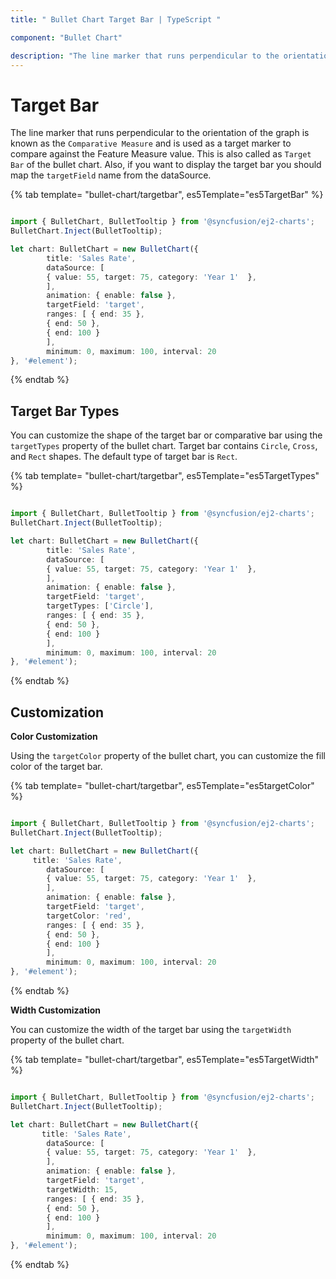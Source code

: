 ```yaml
---
title: " Bullet Chart Target Bar | TypeScript "

component: "Bullet Chart"

description: "The line marker that runs perpendicular to the orientation of the graph is known as the `Comparative Measure`. "
---
```

<!-- markdownlint-disable MD036 -->

# Target Bar

The line marker that runs perpendicular to the orientation of the graph is known as the `Comparative Measure` and is used as a target marker to compare against the Feature Measure value. This is also called as `Target Bar` of the bullet chart. Also, if you want to display the target bar you should map the `targetField` name from the dataSource.

{% tab template= "bullet-chart/targetbar", es5Template="es5TargetBar" %}

```typescript

import { BulletChart, BulletTooltip } from '@syncfusion/ej2-charts';
BulletChart.Inject(BulletTooltip);

let chart: BulletChart = new BulletChart({
        title: 'Sales Rate',
        dataSource: [
        { value: 55, target: 75, category: 'Year 1'  },
        ],
        animation: { enable: false },
        targetField: 'target',
        ranges: [ { end: 35 },
        { end: 50 },
        { end: 100 }
        ],
        minimum: 0, maximum: 100, interval: 20
}, '#element');

```

{% endtab %}

## Target Bar Types

You can customize the shape of the target bar or comparative bar using the `targetTypes` property of the bullet chart. Target bar contains `Circle`, `Cross`, and `Rect` shapes. The default type of target bar is `Rect`.

{% tab template= "bullet-chart/targetbar", es5Template="es5TargetTypes" %}

```typescript

import { BulletChart, BulletTooltip } from '@syncfusion/ej2-charts';
BulletChart.Inject(BulletTooltip);

let chart: BulletChart = new BulletChart({
        title: 'Sales Rate',
        dataSource: [
        { value: 55, target: 75, category: 'Year 1'  },
        ],
        animation: { enable: false },
        targetField: 'target',
        targetTypes: ['Circle'],
        ranges: [ { end: 35 },
        { end: 50 },
        { end: 100 }
        ],
        minimum: 0, maximum: 100, interval: 20
}, '#element');

```

{% endtab %}

## Customization

**Color Customization**

Using the `targetColor` property of the bullet chart, you can customize the fill color of the target bar.

{% tab template= "bullet-chart/targetbar", es5Template="es5targetColor" %}

```typescript

import { BulletChart, BulletTooltip } from '@syncfusion/ej2-charts';
BulletChart.Inject(BulletTooltip);

let chart: BulletChart = new BulletChart({
     title: 'Sales Rate',
        dataSource: [
        { value: 55, target: 75, category: 'Year 1'  },
        ],
        animation: { enable: false },
        targetField: 'target',
        targetColor: 'red',
        ranges: [ { end: 35 },
        { end: 50 },
        { end: 100 }
        ],
        minimum: 0, maximum: 100, interval: 20
}, '#element');

```

{% endtab %}

**Width Customization**

You can customize the width of the target bar using the `targetWidth` property of the bullet chart.

{% tab template= "bullet-chart/targetbar", es5Template="es5TargetWidth" %}

```typescript

import { BulletChart, BulletTooltip } from '@syncfusion/ej2-charts';
BulletChart.Inject(BulletTooltip);

let chart: BulletChart = new BulletChart({
       title: 'Sales Rate',
        dataSource: [
        { value: 55, target: 75, category: 'Year 1'  },
        ],
        animation: { enable: false },
        targetField: 'target',
        targetWidth: 15,
        ranges: [ { end: 35 },
        { end: 50 },
        { end: 100 }
        ],
        minimum: 0, maximum: 100, interval: 20
}, '#element');

```

{% endtab %}